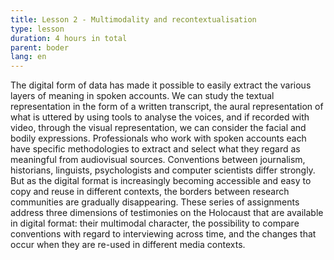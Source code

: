```yaml
---
title: Lesson 2 - Multimodality and recontextualisation
type: lesson
duration: 4 hours in total 
parent: boder
lang: en
---
```


The digital form of data has made it possible to easily extract the various layers of meaning in spoken accounts. We can study the textual representation in the form of a written transcript, the aural representation of what is uttered by using tools to analyse the voices, and if recorded with video, through the visual representation, we can consider the facial and bodily expressions. Professionals who work with spoken accounts each have specific methodologies to extract and select what they regard as meaningful from audiovisual sources. Conventions between journalism, historians, linguists, psychologists and computer scientists differ strongly. But as the digital format is increasingly becoming accessible and easy to copy and reuse in different contexts, the borders between research communities are gradually disappearing. These series of assignments address three dimensions of testimonies on the Holocaust that are available in digital format: their multimodal character, the possibility to compare conventions with regard to interviewing across time, and the changes that occur when they are re-used in different media contexts.

